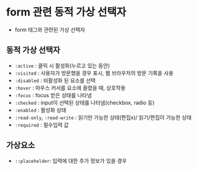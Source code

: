 # form 관련 동적 가상 선택자

- form 태그와 관련된 가상 선택자

## 동적 가상 선택자

- `:active` : 클릭 시 활성화(누르고 있는 동안)
- `:visited` : 사용자가 방문했을 경우 표시, 웹 브라우저의 방문 기록을 사용
- `:disabled` : 비활성화 된 요소를 선택
- `:hover` : 마우스 커서를 요소에 올렸을 때, 상호작용
- `:focus` : focus 받은 상태를 나타냄
- `:checked` : input이 선택된 상태를 나타냄(checkbox, radio 등)
- `:enabled` : 활성화 상태
- `:read-only`, `:read-write` : 읽기만 가능한 상태(편집x)/ 읽기/편집이 가능한 상태
- `:required` : 필수입력 값

## 가상요소

- `::placeholder`: 입력에 대한 추가 정보가 있을 경우